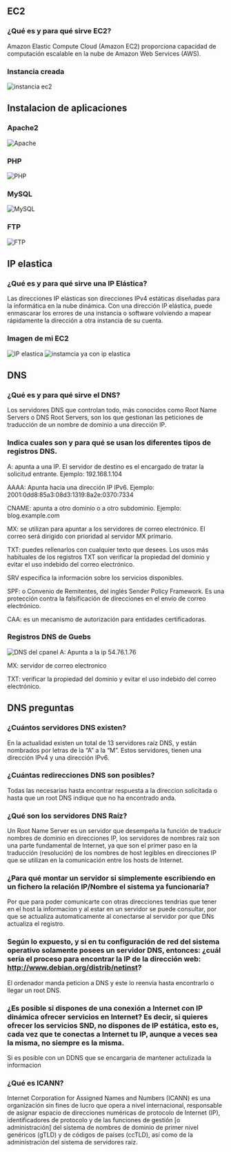 ## EC2
### ¿Qué es y para qué sirve EC2?
Amazon Elastic Compute Cloud (Amazon EC2) proporciona capacidad de computación escalable en la nube de Amazon Web Services (AWS).
### Instancia creada
![instancia ec2](https://github.com/MonzonIker/DAW_2/blob/main/DWEB/instancia%20creada.png?raw=true)
## Instalacion de aplicaciones
### Apache2
![Apache](https://github.com/MonzonIker/DAW_2/blob/main/DWEB/apache2%20prueba.png?raw=true)
### PHP
![PHP](https://github.com/MonzonIker/DAW_2/blob/main/DWEB/php%20status.png?raw=true)
### MySQL
![MySQL](https://github.com/MonzonIker/DAW_2/blob/main/DWEB/mysql.png?raw=true)
### FTP
![FTP](https://github.com/MonzonIker/DAW_2/blob/main/DWEB/ftp%20status.png?raw=true)
## IP elastica
###  ¿Qué es y para qué sirve una IP Elástica?
Las direcciones IP elásticas son direcciones IPv4 estáticas diseñadas para la informática en la nube dinámica. Con una dirección IP elástica, puede enmascarar los errores de una instancia o software volviendo a mapear rápidamente la dirección a otra instancia de su cuenta.
### Imagen de mi EC2
![IP elastica](https://raw.githubusercontent.com/MonzonIker/DAW_2/main/DWEB/asociar%20ip%20elastica.png)
![instamcia ya con ip elastica](https://github.com/MonzonIker/DAW_2/blob/main/DWEB/instanciaelastica.png?raw=true)
## DNS
###  ¿Qué es y para qué sirve el DNS?
Los servidores DNS que controlan todo, más conocidos como Root Name Servers o DNS Root Servers, son los que gestionan las peticiones de traducción de un nombre de dominio a una dirección IP.
### Indica cuales son y para qué se usan los diferentes tipos de registros DNS.
A: apunta a una IP. El servidor de destino es el encargado de tratar la solicitud entrante. Ejemplo: 192.168.1.104

AAAA: Apunta hacia una dirección IP IPv6. Ejemplo: 2001:0dd8:85a3:08d3:1319:8a2e:0370:7334

CNAME: apunta a otro dominio o a otro subdominio. Ejemplo: blog.example.com

MX: se utilizan para apuntar a los servidores de correo electrónico. El correo será dirigido con prioridad al servidor MX primario.

TXT: puedes rellenarlos con cualquier texto que desees. Los usos más habituales de los registros TXT son verificar la propiedad del dominio y evitar el uso indebido del correo electrónico. 

SRV especifica la información sobre los servicios disponibles.

SPF: o Convenio de Remitentes, del inglés Sender Policy Framework. Es una protección contra la falsificación de direcciones en el envío de correo electrónico.

CAA: es un mecanismo de autorización para entidades certificadoras. 
### Registros DNS de Guebs
![DNS del cpanel](https://raw.githubusercontent.com/MonzonIker/DAW_2/main/DWEB/DNS%20cpanel.png)
A: Apunta a la ip 54.76.1.76

MX: servidor de correo electronico

TXT: verificar la propiedad del dominio y evitar el uso indebido del correo electrónico.
## DNS preguntas
### ¿Cuántos servidores DNS existen?
En la actualidad existen un total de 13 servidores raíz DNS, y están nombrados por letras de la “A” a la “M”. Estos servidores, tienen una dirección IPv4 y una dirección IPv6.
### ¿Cuántas redirecciones DNS son posibles?
Todas las necesarias hasta encontrar respuesta a la direccion solicitada o hasta que un root DNS indique que no ha encontrado anda.
###  ¿Qué son los servidores DNS Raíz?
Un Root Name Server es un servidor que desempeña la función de traducir nombres de dominio en direcciones IP, los servidores de nombres raíz son una parte fundamental de Internet, ya que son el primer paso en la traducción (resolución) de los nombres de host legibles en direcciones IP que se utilizan en la comunicación entre los hosts de Internet.
### ¿Para qué montar un servidor si simplemente escribiendo en un fichero la relación IP/Nombre el sistema ya funcionaría?
Por que para poder comunicarte con otras direcciones tendrias que tener en el host la informacion y al estar en un servidor se puede consultar, por que se actualiza automaticamente al conectarse al servidor por que DNs actualiza el registro.
###  Según lo expuesto, y si en tu configuración de red del sistema operativo solamente posees un servidor DNS, entonces: ¿cuál sería el proceso para encontrar la IP de la dirección web: http://www.debian.org/distrib/netinst?
El ordenador manda peticion a DNS y este lo reenvia hasta encontrarlo o llegar un root DNS.
### ¿Es posible si dispones de una conexión a Internet con IP dinámica ofrecer servicios en Internet? Es decir, si quieres ofrecer los servicios SND, no dispones de IP estática, esto es, cada vez que te conectas a Internet tu IP, aunque a veces sea la misma, no siempre es la misma. 
Si es posible con un DDNS que se encargaria de mantener actulizada la informacion
### ¿Qué es ICANN?
Internet Corporation for Assigned Names and Numbers (ICANN) es una organización sin fines de lucro que opera a nivel internacional, responsable de asignar espacio de direcciones numéricas de protocolo de Internet (IP), identificadores de protocolo y de las funciones de gestión [o administración] del sistema de nombres de dominio de primer nivel genéricos (gTLD) y de códigos de países (ccTLD), así como de la administración del sistema de servidores raíz.
